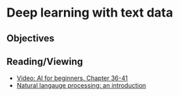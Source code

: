 # Deep learning with text data
## Objectives

## Reading/Viewing
- [Video: AI for beginners. Chapter 36-41](https://www.youtube.com/watch?v=JMUxmLyrhSk&t=16142s)
- [Natural langauge processing: an introduction](https://www.ncbi.nlm.nih.gov/pmc/articles/PMC3168328/)

